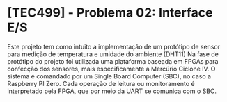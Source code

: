 # [TEC499] - Problema 02: Interface E/S
Este projeto tem como intuito a implementação de um protótipo de sensor para medição de temperatura e umidade do ambiente (DHT11) Na fase de protótipo do projeto foi utilizada uma plataforma baseada em FPGAs para confecção dos sensores, mais especificamente a Mercúrio Ciclone IV. O sistema é comandado por um Single Board Computer (SBC), no caso a Raspberry PI Zero. Cada operação de leitura ou monitoramento é interpretado pela FPGA, que por meio da UART se comunica com o SBC.
